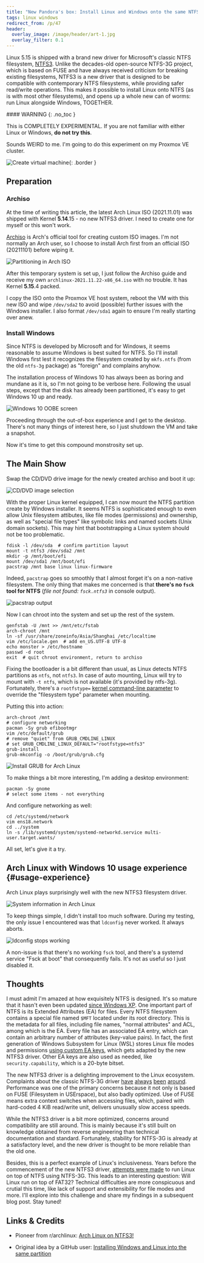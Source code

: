 ```yaml
---
title: "New Pandora's box: Install Linux and Windows onto the same NTFS partition"
tags: linux windows
redirect_from: /p/47
header:
  overlay_image: /image/header/art-1.jpg
  overlay_filter: 0.1
---
```


Linux 5.15 is shipped with a brand new driver for Microsoft's classic NTFS filesystem, [NTFS3][ntfs3]. Unlike the decades-old open-source NTFS-3G project, which is based on FUSE and have always received criticism for breaking existing filesystems, NTFS3 is a new driver that is designed to be compatible with contemporary NTFS filesystems, while providing safer read/write operations. This makes it possible to install Linux onto NTFS (as is with most other filesystems), and opens up a whole new can of worms: run Linux alongside Windows, TOGETHER.

<div class="notice--danger" markdown="1">
#### <i class="fas fa-exclamation-triangle"></i> WARNING
{: .no_toc }

This is COMPLETELY EXPERIMENTAL. If you are not familiar with either Linux or Windows, **do not try this**.
</div>

Sounds WEIRD to me. I'm going to do this experiment on my Proxmox VE cluster.

![Create virtual machine](/image/linux/monster/vm-create.png){: .border }

## Preparation

### Archiso

At the time of writing this article, the latest Arch Linux ISO (2021.11.01) was shipped with Kernel **5.14**.15 - no new NTFS3 driver. I need to create one for myself or this won't work.

[Archiso][archiso] is Arch's official tool for creating custom ISO images. I'm not normally an Arch user, so I choose to install Arch first from an official ISO (20211101) before wiping it.

![Partitioning in Arch ISO](/image/linux/monster/install-arch-partition.png)

After this temporary system is set up, I just follow the Archiso guide and receive my own `archlinux-2021.11.22-x86_64.iso` with no trouble. It has Kernel **5.15**.4 packed.

I copy the ISO onto the Proxmox VE host system, reboot the VM with this new ISO and wipe `/dev/sda2` to avoid (possible) further issues with the Windows installer. I also format `/dev/sda1` again to ensure I'm really starting over anew.

### Install Windows

Since NTFS is developed by Microsoft and for Windows, it seems reasonable to assume Windows is best suited for NTFS. So I'll install Windows first lest it recognizes the filesystem created by `mkfs.ntfs` (from the old `ntfs-3g` package) as "foreign" and complains anyhow.

The installation process of Windows 10 has always been as boring and mundane as it is, so I'm not going to be verbose here. Following the usual steps, except that the disk has already been partitioned, it's easy to get Windows 10 up and ready.

![Windows 10 OOBE screen](/image/linux/monster/install-win10-oobe.png)

Proceeding through the out-of-box experience and I get to the desktop. There's not many things of interest here, so I just shutdown the VM and take a snapshot.

Now it's time to get this compound monstrosity set up.

## The Main Show

Swap the CD/DVD drive image for the newly created archiso and boot it up:

![CD/DVD image selection](/image/linux/monster/install-archiso.png)

With the proper Linux kernel equipped, I can now mount the NTFS partition create by Windows installer. It seems NTFS is sophisticated enough to even allow Unix filesystem attibutes, like file modes (permissions) and ownership, as well as "special file types" like symbolic links and named sockets (Unix domain sockets). This may hint that bootstrapping a Linux system should not be too problematic.

```shell
fdisk -l /dev/sda  # confirm partition layout
mount -t ntfs3 /dev/sda2 /mnt
mkdir -p /mnt/boot/efi
mount /dev/sda1 /mnt/boot/efi
pacstrap /mnt base linux linux-firmware
```

Indeed, `pacstrap` goes so smoothly that I almost forget it's on a non-native filesystem. The only thing that makes me concerned is that **there's no `fsck` tool for NTFS** (*file not found: `fsck.ntfs3`* in console output).

![pacstrap output](/image/linux/monster/install-arch-pacstrap.png)

Now I can chroot into the system and set up the rest of the system.

```shell
genfstab -U /mnt >> /mnt/etc/fstab
arch-chroot /mnt
ln -sf /usr/share/zoneinfo/Asia/Shanghai /etc/localtime
vim /etc/locale.gen  # add en_US.UTF-8 UTF-8
echo monster > /etc/hostname
passwd -d root
exit  # quit chroot environment, return to archiso
```

Fixing the bootloader is a bit different than usual, as Linux detects NTFS partitions as `ntfs`, not `ntfs3`. In case of auto mounting, Linux will try to mount with `-t ntfs`, which is not available (it's provided by ntfs-3g). Fortunately, there's a `rootfstype=` [kernel command-line parameter][cmdline] to override the "filesystem type" parameter when mounting.

Putting this into action:

```shell
arch-chroot /mnt
# configure networking
pacman -Sy grub efibootmgr
vim /etc/default/grub
# remove "quiet" from GRUB_CMDLINE_LINUX
# set GRUB_CMDLINE_LINUX_DEFAULT="rootfstype=ntfs3"
grub-install
grub-mkconfig -o /boot/grub/grub.cfg
```

![Install GRUB for Arch Linux](/image/linux/monster/install-arch-grub.png)

To make things a bit more interesting, I'm adding a desktop environment:

```shell
pacman -Sy gnome
# select some items - not everything
```

And configure networking as well:

```shell
cd /etc/systemd/network
vim ens18.network
cd ../system
ln -s /lib/systemd/system/systemd-networkd.service multi-user.target.wants/
```

All set, let's give it a try.

## Arch Linux with Windows 10 usage experience {#usage-experience}

Arch Linux plays surprisingly well with the new NTFS3 filesystem driver.

![System information in Arch Linux](/image/linux/monster/after-arch-neofetch.png)

To keep things simple, I didn't install too much software. During my testing, the only issue I encountered was that `ldconfig` never worked. It always aborts.

![ldconfig stops working](/image/linux/monster/arch-terminal-sigabrt.png)

A non-issue is that there's no working `fsck` tool, and there's a systemd service "Fsck at boot" that consequently fails. It's not as useful so I just disabled it.

## Thoughts

I must admit I'm amazed at how exquisitely NTFS is designed. It's so mature that it hasn't even been updated [since Windows XP][ntfs-versions]. One important part of NTFS is its Extended Attributes (EA) for files. Every NTFS filesystem contains a special file named `$MFT` located under its root directory. This is the metadata for all files, including file names, "normal attributes" and ACL, among which is the EA. Every file has an associated EA entry, which can contain an arbitrary number of attributes (key-value pairs). In fact, the first generation of Windows Subsystem for Linux (WSL) stores Linux file modes and permissions [using custom EA keys][wsl-file], which gets adapted by the new NTFS3 driver. Other EA keys are also used as needed, like `security.capability`, which is a 20-byte bitset.

The new NTFS3 driver is a delighting improvement to the Linux ecosystem. Complaints about the classic NTFS-3G driver [have][1] [always][2] [been][3] [around][4]. Performance was one of the primary concerns because it not only is based on FUSE (Filesystem in USErspace), but also badly optimized. Use of FUSE means extra context switches when accessing files, which, paired with hard-coded 4 KiB read/write unit, delivers unusually slow access speeds.

While the NTFS3 driver is a bit more optimized, concerns around compatibility are still around. This is mainly because it's still built on knowledge obtained from reverse engineering than technical documentation and standard. Fortunately, stability for NTFS-3G is already at a satisfactory level, and the new driver is thought to be more reliable than the old one.

Besides, this is a perfect example of Linux's inclusiveness. Years before the commencement of the new NTFS3 driver, [attempts were made][ntfs-3g-rootfs] to run Linux on top of NTFS using NTFS-3G. This leads to an interesting question: Will Linux run on top of FAT32? Technical difficulties are more conspicuous and crutial this time, like lack of support and extensibility for file modes and more. I'll explore into this challenge and share my findings in a subsequent blog post. Stay tuned!

## Links & Credits

- Pioneer from r/archlinux: [Arch Linux on NTFS3!](https://www.reddit.com/r/archlinux/comments/qwsftq/arch_linux_on_ntfs3/)
- Original idea by a GitHub user: [Installing Windows and Linux into the same partition](https://gist.github.com/motorailgun/cc2c573f253d0893f429a165b5f851ee)


  [archiso]: https://wiki.archlinux.org/title/archiso
  [cmdline]: https://wiki.archlinux.org/title/kernel_parameters
  [ntfs3]: https://www.techrepublic.com/article/linux-kernel-5-15-is-now-available-and-it-has-something-special-for-ntfs-users/
  [ntfs-3g]: https://en.wikipedia.org/wiki/NTFS-3G
  [ntfs-3g-rootfs]: https://github.com/CyanoHao/NTFS-as-rootfs
  [ntfs-versions]: https://en.wikipedia.org/wiki/NTFS#Versions
  [wsl-file]: https://docs.microsoft.com/en-us/windows/wsl/file-permissions

  [1]: https://superuser.com/q/613869/688600
  [2]: https://www.reddit.com/r/linuxquestions/comments/73v5pi/why_is_ntfs_on_linux_so_slow/
  [3]: https://askubuntu.com/q/187813/612877
  [4]: https://unix.stackexchange.com/q/107978/211239
